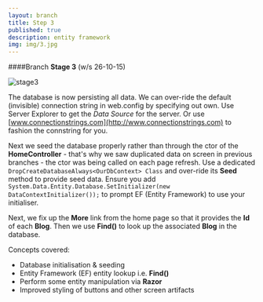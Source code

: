 ```yaml
---
layout: branch
title: Step 3
published: true
description: entity framework
img: img/3.jpg
---
```


####Branch **Stage 3** (w/s 26-10-15)

![stage3]({{site.baseurl}}/img/stage3.png)


The database is now persisting all data. We can over-ride the default (invisible) connection string in web.config by specifying out own. Use Server Explorer to get the *Data Source* for the server. Or use [www.connectionstrings.com](http://www.connectionstrings.com) to fashion the connstring for you.

Next we seed the database properly rather than through the ctor of the **HomeController** - that's why we saw duplicated data on screen in previous branches - the ctor was being called on each page refresh. Use a dedicated `DropCreateDatabaseAlways<OurDbContext> Class` and over-ride its **Seed** method to provide seed data. Ensure you add `System.Data.Entity.Database.SetInitializer(new  DataContextInitializer());` to prompt EF (Entity Framework) to use your initialiser.

Next, we fix up the **More** link from the home page so that it provides the **Id** of each **Blog**. Then we use **Find()** to look up the associated **Blog** in the database.

Concepts covered:

* Database initialisation & seeding
* Entity Framework (EF) entity lookup i.e. **Find()**
* Perform some entity manipulation via **Razor**
* Improved styling of buttons and other screen artifacts
